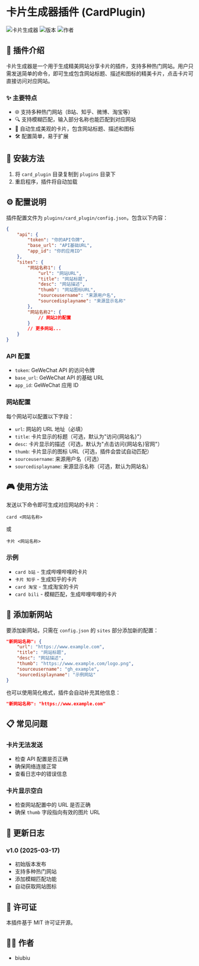 # 卡片生成器插件 (CardPlugin)

![卡片生成器](https://img.shields.io/badge/插件-卡片生成器-brightgreen)
![版本](https://img.shields.io/badge/版本-1.0-blue)
![作者](https://img.shields.io/badge/作者-biubiu-orange)

## 📝 插件介绍

卡片生成器是一个用于生成精美网站分享卡片的插件，支持多种热门网站。用户只需发送简单的命令，即可生成包含网站标题、描述和图标的精美卡片，点击卡片可直接访问对应网站。

### ✨ 主要特点

- 🌐 支持多种热门网站（B站、知乎、微博、淘宝等）
- 🔍 支持模糊匹配，输入部分名称也能匹配到对应网站
- 🎨 自动生成美观的卡片，包含网站标题、描述和图标
- 🛠️ 配置简单，易于扩展

## 🚀 安装方法

1. 将 `card_plugin` 目录复制到 `plugins` 目录下
2. 重启程序，插件将自动加载

## ⚙️ 配置说明

插件配置文件为 `plugins/card_plugin/config.json`，包含以下内容：

```json
{
    "api": {
        "token": "你的API令牌",
        "base_url": "API基础URL",
        "app_id": "你的应用ID"
    },
    "sites": {
        "网站名称1": {
            "url": "网站URL",
            "title": "网站标题",
            "desc": "网站描述",
            "thumb": "网站图标URL",
            "sourceusername": "来源用户名",
            "sourcedisplayname": "来源显示名称"
        },
        "网站名称2": {
            // 网站2的配置
        }
        // 更多网站...
    }
}
```

### API 配置

- `token`: GeWeChat API 的访问令牌
- `base_url`: GeWeChat API 的基础 URL
- `app_id`: GeWeChat 应用 ID

### 网站配置

每个网站可以配置以下字段：

- `url`: 网站的 URL 地址（必填）
- `title`: 卡片显示的标题（可选，默认为"访问{网站名}"）
- `desc`: 卡片显示的描述（可选，默认为"点击访问{网站名}官网"）
- `thumb`: 卡片显示的图标 URL（可选，插件会尝试自动匹配）
- `sourceusername`: 来源用户名（可选）
- `sourcedisplayname`: 来源显示名称（可选，默认为网站名）

## 🎮 使用方法

发送以下命令即可生成对应网站的卡片：

```
card <网站名称>
```

或

```
卡片 <网站名称>
```

### 示例

- `card b站` - 生成哔哩哔哩的卡片
- `卡片 知乎` - 生成知乎的卡片
- `card 淘宝` - 生成淘宝的卡片
- `card bili` - 模糊匹配，生成哔哩哔哩的卡片

## 🔧 添加新网站

要添加新网站，只需在 `config.json` 的 `sites` 部分添加新的配置：

```json
"新网站名称": {
    "url": "https://www.example.com",
    "title": "网站标题",
    "desc": "网站描述",
    "thumb": "https://www.example.com/logo.png",
    "sourceusername": "gh_example",
    "sourcedisplayname": "示例网站"
}
```

也可以使用简化格式，插件会自动补充其他信息：

```json
"新网站名称": "https://www.example.com"
```

## 📋 常见问题

### 卡片无法发送

- 检查 API 配置是否正确
- 确保网络连接正常
- 查看日志中的错误信息

### 卡片显示空白

- 检查网站配置中的 URL 是否正确
- 确保 `thumb` 字段指向有效的图片 URL

## 📄 更新日志

### v1.0 (2025-03-17)

- 初始版本发布
- 支持多种热门网站
- 添加模糊匹配功能
- 自动获取网站图标

## 📝 许可证

本插件基于 MIT 许可证开源。

## 👨‍💻 作者

- biubiu 